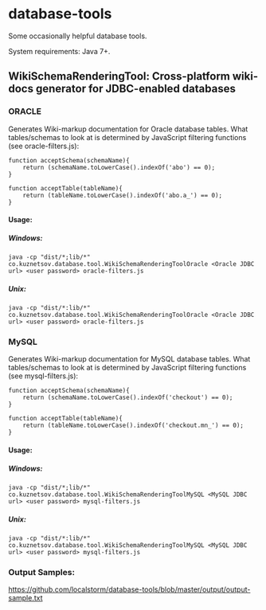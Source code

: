 database-tools
==============

Some occasionally helpful database tools.

System requirements: Java 7+.


WikiSchemaRenderingTool: Cross-platform wiki-docs generator for JDBC-enabled databases
---------------------------------------------------------------------------

### ORACLE


Generates Wiki-markup documentation for Oracle database tables. What tables/schemas to look at is determined by
JavaScript filtering functions (see oracle-filters.js):

```
function acceptSchema(schemaName){
    return (schemaName.toLowerCase().indexOf('abo') == 0);
}

function acceptTable(tableName){
    return (tableName.toLowerCase().indexOf('abo.a_') == 0);
}
```


#### Usage:

##### Windows: 
```
java -cp "dist/*;lib/*" co.kuznetsov.database.tool.WikiSchemaRenderingToolOracle <Oracle JDBC url> <user password> oracle-filters.js
```

##### Unix:    
```
java -cp "dist/*:lib/*" co.kuznetsov.database.tool.WikiSchemaRenderingToolOracle <Oracle JDBC url> <user password> oracle-filters.js
```

### MySQL

Generates Wiki-markup documentation for MySQL database tables. What tables/schemas to look at is determined by
JavaScript filtering functions (see mysql-filters.js):

```
function acceptSchema(schemaName){
    return (schemaName.toLowerCase().indexOf('checkout') == 0);
}

function acceptTable(tableName){
    return (tableName.toLowerCase().indexOf('checkout.mn_') == 0);
}
```

#### Usage:

##### Windows: 
```
java -cp "dist/*;lib/*" co.kuznetsov.database.tool.WikiSchemaRenderingToolMySQL <MySQL JDBC url> <user password> mysql-filters.js
```

##### Unix:
```
java -cp "dist/*:lib/*" co.kuznetsov.database.tool.WikiSchemaRenderingToolMySQL <MySQL JDBC url> <user password> mysql-filters.js
```

### Output Samples:

https://github.com/localstorm/database-tools/blob/master/output/output-sample.txt
